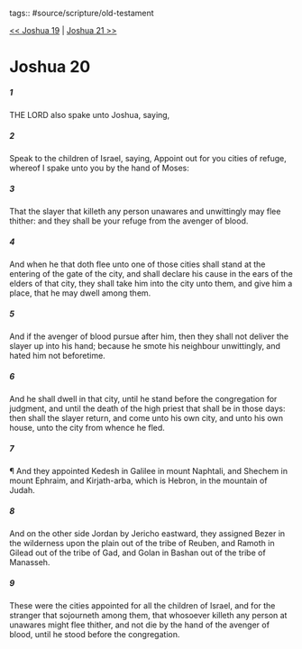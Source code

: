 tags:: #source/scripture/old-testament

[<< Joshua 19](/old-testament/06_Joshua/Joshua_19.md) | [Joshua 21 >>](/old-testament/06_Joshua/Joshua_21.md)

# Joshua 20

##### 1

THE LORD also spake unto Joshua, saying,

##### 2

Speak to the children of Israel, saying, Appoint out for you cities of refuge, whereof I spake unto you by the hand of Moses:

##### 3

That the slayer that killeth any person unawares and unwittingly may flee thither: and they shall be your refuge from the avenger of blood.

##### 4

And when he that doth flee unto one of those cities shall stand at the entering of the gate of the city, and shall declare his cause in the ears of the elders of that city, they shall take him into the city unto them, and give him a place, that he may dwell among them.

##### 5

And if the avenger of blood pursue after him, then they shall not deliver the slayer up into his hand; because he smote his neighbour unwittingly, and hated him not beforetime.

##### 6

And he shall dwell in that city, until he stand before the congregation for judgment, and until the death of the high priest that shall be in those days: then shall the slayer return, and come unto his own city, and unto his own house, unto the city from whence he fled.

##### 7

¶ And they appointed Kedesh in Galilee in mount Naphtali, and Shechem in mount Ephraim, and Kirjath-arba, which is Hebron, in the mountain of Judah.

##### 8

And on the other side Jordan by Jericho eastward, they assigned Bezer in the wilderness upon the plain out of the tribe of Reuben, and Ramoth in Gilead out of the tribe of Gad, and Golan in Bashan out of the tribe of Manasseh.

##### 9

These were the cities appointed for all the children of Israel, and for the stranger that sojourneth among them, that whosoever killeth any person at unawares might flee thither, and not die by the hand of the avenger of blood, until he stood before the congregation.
